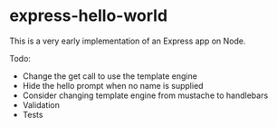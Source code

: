 # express-hello-world

This is a very early implementation of an Express app on Node.


Todo:
- Change the get call to use the template engine
- Hide the hello prompt when no name is supplied
- Consider changing template engine from mustache to handlebars
- Validation
- Tests
